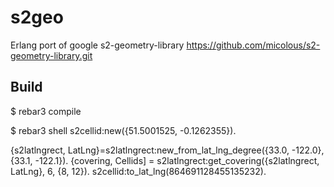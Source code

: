 s2geo
=====

Erlang port of google s2-geometry-library
https://github.com/micolous/s2-geometry-library.git

Build
-----

$ rebar3 compile

$ rebar3 shell
s2cellid:new({51.5001525, -0.1262355}).


{s2latlngrect, LatLng}=s2latlngrect:new_from_lat_lng_degree({33.0, -122.0},{33.1, -122.1}).
{covering, Cellids] = s2latlngrect:get_covering({s2latlngrect, LatLng}, 6, {8, 12}).
s2cellid:to_lat_lng(864691128455135232).



